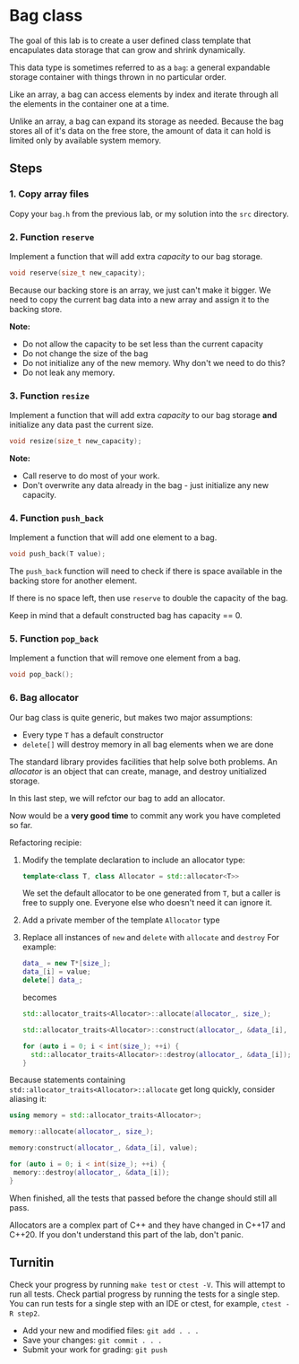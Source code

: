 # Bag class

The goal of this lab is to create a user defined
class template that encapulates data storage that can grow
and shrink dynamically.

This data type is sometimes referred to as a `bag`:
a general expandable storage container with things thrown in
no particular order.

Like an array, a bag can access elements by index and
iterate through all the elements in the container one at a time.

Unlike an array, a bag can expand its storage as needed.
Because the bag stores all of it's data on the free store,
the amount of data it can hold is limited only by available system memory.

## Steps

### 1. Copy array files
Copy your `bag.h` from the previous lab,
or my solution into the `src` directory.

### 2. Function `reserve`
Implement a function that will add extra *capacity* to our bag storage.

```cpp
void reserve(size_t new_capacity);
```
Because our backing store is an array, we just can't make it bigger.
We need to copy the current bag data into a new array and assign 
it to the backing store.

**Note:**

- Do not allow the capacity to be set less than the current capacity
- Do not change the size of the bag
- Do not initialize any of the new memory.
  Why don't we need to do this?
- Do not leak any memory.

### 3. Function `resize`
Implement a function that will add extra *capacity* to our bag storage
**and** initialize any data past the current size.

```cpp
void resize(size_t new_capacity);
```

**Note:**

- Call reserve to do most of your work.
- Don't overwrite any data already in the bag -
  just initialize any new capacity.

### 4. Function `push_back`
Implement a function that will add one element to a bag.

```cpp
void push_back(T value);
```

The `push_back` function will need to check if there is space available
in the backing store for another element.

If there is no space left,
then use `reserve` to double the capacity of the bag.

Keep in mind that a default constructed bag has capacity == 0.

### 5. Function `pop_back`
Implement a function that will remove one element from a bag.

```cpp
void pop_back();
```

### 6. Bag allocator
Our bag class is quite generic, but makes two major assumptions:

- Every type `T` has a default constructor
- `delete[]` will destroy memory in all bag elements when we are done

The standard library provides facilities that help solve both problems.
An *allocator* is an object that can create, manage, and destroy
unitialized storage.

In this last step, we will refctor our bag to add an allocator.

Now would be a **very good time** to commit any work you have completed so far.

Refactoring recipie:

1. Modify the template declaration to include an allocator type:

   ```cpp
   template<class T, class Allocator = std::allocator<T>>
   ```

   We set the default allocator to be one generated from `T`,
   but a caller is free to supply one.
   Everyone else who doesn't need it can ignore it.
1. Add a private member of the template `Allocator` type
1. Replace all instances of `new` and `delete` with `allocate` and `destroy`
   For example:

   ```cpp
   data_ = new T*[size_];
   data_[i] = value;
   delete[] data_;
   ```

   becomes

   ```cpp
   std::allocator_traits<Allocator>::allocate(allocator_, size_);
   
   std::allocator_traits<Allocator>::construct(allocator_, &data_[i], value);

   for (auto i = 0; i < int(size_); ++i) {
     std::allocator_traits<Allocator>::destroy(allocator_, &data_[i]);
   }

   ```

Because statements containing `std::allocator_traits<Allocator>::allocate` 
get long quickly, consider aliasing it:

```cpp
using memory = std::allocator_traits<Allocator>;

memory::allocate(allocator_, size_);

memory:construct(allocator_, &data_[i], value);

for (auto i = 0; i < int(size_); ++i) {
 memory::destroy(allocator_, &data_[i]);
}

```

When finished, all the tests that passed before the change
should still all pass.

Allocators are a complex part of C++ and they have changed in
C++17 and C++20.
If you don't understand this part of the lab, don't panic.

## Turnitin
Check your progress by running `make test` or `ctest -V`.
This will attempt to run all tests.
Check partial progress by running the tests for a single step.
You can run tests for a single step with an IDE or ctest,
for example, `ctest -R step2`.

- Add your new and modified files: `git add . . . `
- Save your changes: `git commit . . . `
- Submit your work for grading: `git push`



